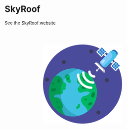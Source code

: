 # SkyRoof

See the [SkyRoof website](https://ve3nea.github.io/SkyRoof)

<center><br><br>

![SkyRoof](docs/images/skyroof_icon.png)
